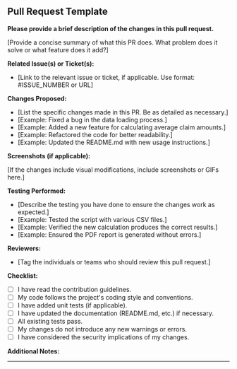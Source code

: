 ## Pull Request Template

**Please provide a brief description of the changes in this pull request.**

[Provide a concise summary of what this PR does. What problem does it solve or what feature does it add?]

**Related Issue(s) or Ticket(s):**

* [Link to the relevant issue or ticket, if applicable. Use format: #ISSUE_NUMBER or URL]

**Changes Proposed:**

* [List the specific changes made in this PR. Be as detailed as necessary.]
* [Example: Fixed a bug in the data loading process.]
* [Example: Added a new feature for calculating average claim amounts.]
* [Example: Refactored the code for better readability.]
* [Example: Updated the README.md with new usage instructions.]

**Screenshots (if applicable):**

[If the changes include visual modifications, include screenshots or GIFs here.]

**Testing Performed:**

* [Describe the testing you have done to ensure the changes work as expected.]
* [Example: Tested the script with various CSV files.]
* [Example: Verified the new calculation produces the correct results.]
* [Example: Ensured the PDF report is generated without errors.]

**Reviewers:**

* [Tag the individuals or teams who should review this pull request.]

**Checklist:**

* [ ] I have read the contribution guidelines.
* [ ] My code follows the project's coding style and conventions.
* [ ] I have added unit tests (if applicable).
* [ ] I have updated the documentation (README.md, etc.) if necessary.
* [ ] All existing tests pass.
* [ ] My changes do not introduce any new warnings or errors.
* [ ] I have considered the security implications of my changes.

**Additional Notes:**



---

